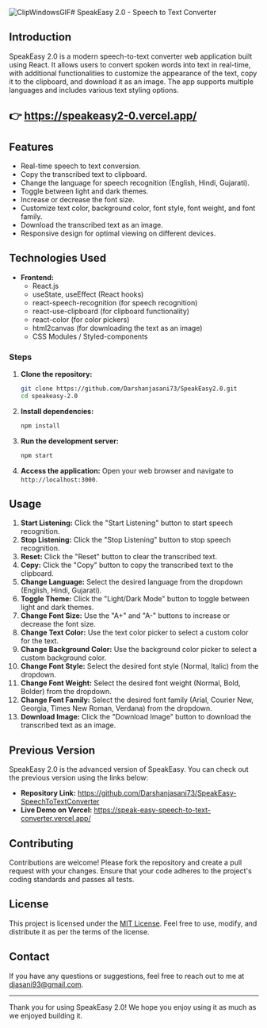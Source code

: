 ![ClipWindowsGIF](https://github.com/Darshanjasani73/SpeakEasy2.0/assets/167104440/0a9735ce-85c1-4f99-8344-28cbb46aaacf)# SpeakEasy 2.0 - Speech to Text Converter

## Introduction

SpeakEasy 2.0 is a modern speech-to-text converter web application built using React. It allows users to convert spoken words into text in real-time, with additional functionalities to customize the appearance of the text, copy it to the clipboard, and download it as an image. The app supports multiple languages and includes various text styling options.

## 👉 https://speakeasy2-0.vercel.app/

## Features

- Real-time speech to text conversion.
- Copy the transcribed text to clipboard.
- Change the language for speech recognition (English, Hindi, Gujarati).
- Toggle between light and dark themes.
- Increase or decrease the font size.
- Customize text color, background color, font style, font weight, and font family.
- Download the transcribed text as an image.
- Responsive design for optimal viewing on different devices.

## Technologies Used

- **Frontend:**
  - React.js
  - useState, useEffect (React hooks)
  - react-speech-recognition (for speech recognition)
  - react-use-clipboard (for clipboard functionality)
  - react-color (for color pickers)
  - html2canvas (for downloading the text as an image)
  - CSS Modules / Styled-components

### Steps

1. **Clone the repository:**
   ```sh
   git clone https://github.com/Darshanjasani73/SpeakEasy2.0.git
   cd speakeasy-2.0
   ```

2. **Install dependencies:**
   ```sh
   npm install
   ```

3. **Run the development server:**
   ```sh
   npm start
   ```

4. **Access the application:**
   Open your web browser and navigate to `http://localhost:3000`.

## Usage

1. **Start Listening:** Click the "Start Listening" button to start speech recognition.
2. **Stop Listening:** Click the "Stop Listening" button to stop speech recognition.
3. **Reset:** Click the "Reset" button to clear the transcribed text.
4. **Copy:** Click the "Copy" button to copy the transcribed text to the clipboard.
5. **Change Language:** Select the desired language from the dropdown (English, Hindi, Gujarati).
6. **Toggle Theme:** Click the "Light/Dark Mode" button to toggle between light and dark themes.
7. **Change Font Size:** Use the "A+" and "A-" buttons to increase or decrease the font size.
8. **Change Text Color:** Use the text color picker to select a custom color for the text.
9. **Change Background Color:** Use the background color picker to select a custom background color.
10. **Change Font Style:** Select the desired font style (Normal, Italic) from the dropdown.
11. **Change Font Weight:** Select the desired font weight (Normal, Bold, Bolder) from the dropdown.
12. **Change Font Family:** Select the desired font family (Arial, Courier New, Georgia, Times New Roman, Verdana) from the dropdown.
13. **Download Image:** Click the "Download Image" button to download the transcribed text as an image.

## Previous Version

SpeakEasy 2.0 is the advanced version of SpeakEasy. You can check out the previous version using the links below:

- **Repository Link:** https://github.com/Darshanjasani73/SpeakEasy-SpeechToTextConverter
- **Live Demo on Vercel:** https://speak-easy-speech-to-text-converter.vercel.app/

## Contributing

Contributions are welcome! Please fork the repository and create a pull request with your changes. Ensure that your code adheres to the project's coding standards and passes all tests.

## License

This project is licensed under the [MIT License](LICENSE). Feel free to use, modify, and distribute it as per the terms of the license.

## Contact

If you have any questions or suggestions, feel free to reach out to me at [djasani93@gmail.com](mailto:djasani93@gmail.com).

---

Thank you for using SpeakEasy 2.0! We hope you enjoy using it as much as we enjoyed building it.
